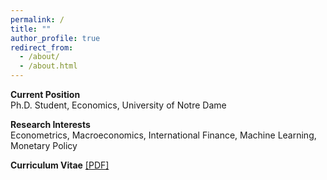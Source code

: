 ```yaml
---
permalink: /
title: ""
author_profile: true
redirect_from: 
  - /about/
  - /about.html
---
```


**Current Position**  
Ph.D. Student, Economics, University of Notre Dame

**Research Interests**  
Econometrics, Macroeconomics, International Finance, Machine Learning, Monetary Policy

**Curriculum Vitae** <a href="http://hjchu95.github.io/files/CV/CV.pdf" target="_blank">[PDF]</a>